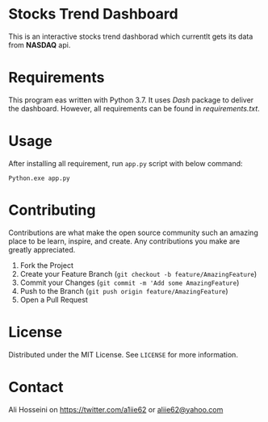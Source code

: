 # Stocks Trend Dashboard
This is an interactive stocks trend dashborad which currentlt gets its data from **NASDAQ** api.

# Requirements
This program eas written with Python 3.7. It uses *Dash* package to deliver the dashboard. However, all requirements can be found in *requirements.txt*.

# Usage
After installing all requirement, run `app.py` script with below command:

```
Python.exe app.py
```
# Contributing
Contributions are what make the open source community such an amazing place to be learn, inspire, and create. Any contributions you make are greatly appreciated.

1. Fork the Project
2. Create your Feature Branch (`git checkout -b feature/AmazingFeature`)
3. Commit your Changes (`git commit -m 'Add some AmazingFeature`)
4. Push to the Branch (`git push origin feature/AmazingFeature`)
5. Open a Pull Request

# License
Distributed under the MIT License. See `LICENSE` for more information.

# Contact
Ali Hosseini on https://twitter.com/a1iie62 or aliie62@yahoo.com
